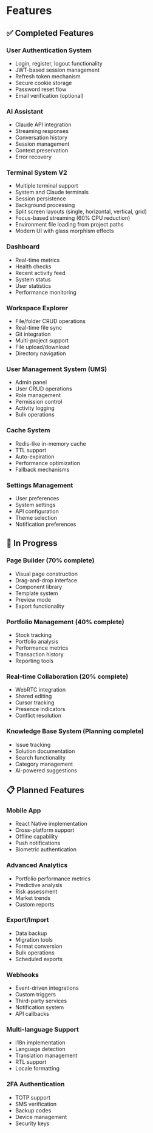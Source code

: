 # Features

## ✅ Completed Features

### User Authentication System

- Login, register, logout functionality
- JWT-based session management
- Refresh token mechanism
- Secure cookie storage
- Password reset flow
- Email verification (optional)

### AI Assistant

- Claude API integration
- Streaming responses
- Conversation history
- Session management
- Context preservation
- Error recovery

### Terminal System V2

- Multiple terminal support
- System and Claude terminals
- Session persistence
- Background processing
- Split screen layouts (single, horizontal, vertical, grid)
- Focus-based streaming (60% CPU reduction)
- Environment file loading from project paths
- Modern UI with glass morphism effects

### Dashboard

- Real-time metrics
- Health checks
- Recent activity feed
- System status
- User statistics
- Performance monitoring

### Workspace Explorer

- File/folder CRUD operations
- Real-time file sync
- Git integration
- Multi-project support
- File upload/download
- Directory navigation

### User Management System (UMS)

- Admin panel
- User CRUD operations
- Role management
- Permission control
- Activity logging
- Bulk operations

### Cache System

- Redis-like in-memory cache
- TTL support
- Auto-expiration
- Performance optimization
- Fallback mechanisms

### Settings Management

- User preferences
- System settings
- API configuration
- Theme selection
- Notification preferences

## 🚧 In Progress

### Page Builder (70% complete)

- Visual page construction
- Drag-and-drop interface
- Component library
- Template system
- Preview mode
- Export functionality

### Portfolio Management (40% complete)

- Stock tracking
- Portfolio analysis
- Performance metrics
- Transaction history
- Reporting tools

### Real-time Collaboration (20% complete)

- WebRTC integration
- Shared editing
- Cursor tracking
- Presence indicators
- Conflict resolution

### Knowledge Base System (Planning complete)

- Issue tracking
- Solution documentation
- Search functionality
- Category management
- AI-powered suggestions

## 📋 Planned Features

### Mobile App

- React Native implementation
- Cross-platform support
- Offline capability
- Push notifications
- Biometric authentication

### Advanced Analytics

- Portfolio performance metrics
- Predictive analysis
- Risk assessment
- Market trends
- Custom reports

### Export/Import

- Data backup
- Migration tools
- Format conversion
- Bulk operations
- Scheduled exports

### Webhooks

- Event-driven integrations
- Custom triggers
- Third-party services
- Notification system
- API callbacks

### Multi-language Support

- i18n implementation
- Language detection
- Translation management
- RTL support
- Locale formatting

### 2FA Authentication

- TOTP support
- SMS verification
- Backup codes
- Device management
- Security keys
